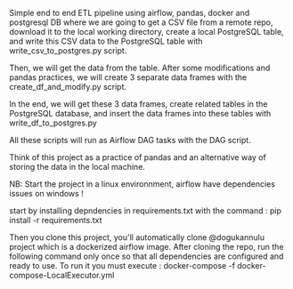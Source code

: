 Simple end to end ETL pipeline using airflow, pandas, docker and postgresql DB where we are going to get a CSV file from a remote repo, download it to the local working directory, create a local PostgreSQL table, and write this CSV data to the PostgreSQL table with write_csv_to_postgres.py script.

Then, we will get the data from the table. After some modifications and pandas practices, we will create 3 separate data frames with the create_df_and_modify.py script.

In the end, we will get these 3 data frames, create related tables in the PostgreSQL database, and insert the data frames into these tables with write_df_to_postgres.py

All these scripts will run as Airflow DAG tasks with the DAG script.

Think of this project as a practice of pandas and an alternative way of storing the data in the local machine.

NB: Start the project in a linux environnment, airflow have dependencies issues on windows !

start by installing depndencies in requirements.txt with the command : pip install -r requirements.txt

Then you clone this project, you'll automatically clone @dogukannulu project which is a dockerized airflow image. After cloning the repo, run the following command only once so that all dependencies are configured and ready to use. To run it you must execute : docker-compose -f docker-compose-LocalExecutor.yml

